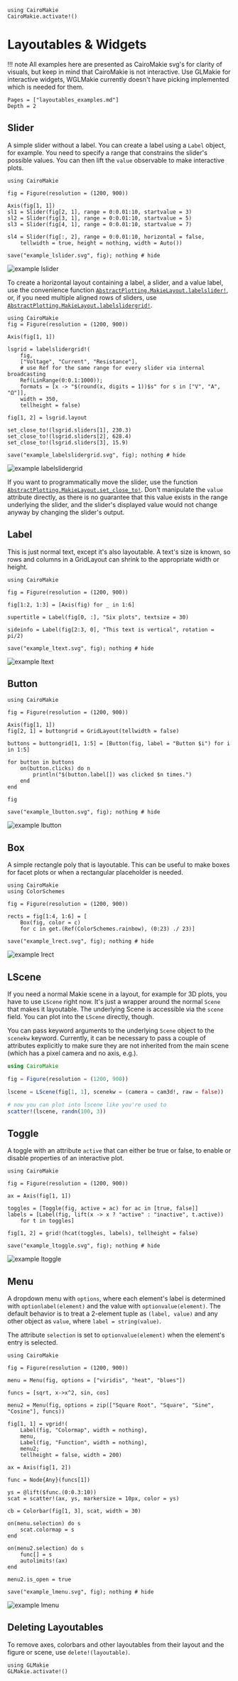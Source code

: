 ```@eval
using CairoMakie
CairoMakie.activate!()
```

# Layoutables & Widgets

!!! note
    All examples here are presented as CairoMakie svg's for clarity of visuals, but keep in mind that CairoMakie is not interactive. Use GLMakie for interactive widgets, WGLMakie currently doesn't have picking implemented which is needed for them.

```@contents
Pages = ["layoutables_examples.md"]
Depth = 2
```

## Slider

A simple slider without a label. You can create a label using a `Label` object,
for example. You need to specify a range that constrains the slider's possible values.
You can then lift the `value` observable to make interactive plots.

```@example
using CairoMakie

fig = Figure(resolution = (1200, 900))

Axis(fig[1, 1])
sl1 = Slider(fig[2, 1], range = 0:0.01:10, startvalue = 3)
sl2 = Slider(fig[3, 1], range = 0:0.01:10, startvalue = 5)
sl3 = Slider(fig[4, 1], range = 0:0.01:10, startvalue = 7)

sl4 = Slider(fig[:, 2], range = 0:0.01:10, horizontal = false,
    tellwidth = true, height = nothing, width = Auto())

save("example_lslider.svg", fig); nothing # hide
```

![example lslider](example_lslider.svg)

To create a horizontal layout containing a label, a slider, and a value label, use the convenience function [`AbstractPlotting.MakieLayout.labelslider!`](@ref), or, if you need multiple aligned rows of sliders, use [`AbstractPlotting.MakieLayout.labelslidergrid!`](@ref).

```@example
using CairoMakie
fig = Figure(resolution = (1200, 900))

Axis(fig[1, 1])

lsgrid = labelslidergrid!(
    fig,
    ["Voltage", "Current", "Resistance"],
    # use Ref for the same range for every slider via internal broadcasting
    Ref(LinRange(0:0.1:1000));
    formats = [x -> "$(round(x, digits = 1))$s" for s in ["V", "A", "Ω"]],
    width = 350,
    tellheight = false)
    
fig[1, 2] = lsgrid.layout

set_close_to!(lsgrid.sliders[1], 230.3)
set_close_to!(lsgrid.sliders[2], 628.4)
set_close_to!(lsgrid.sliders[3], 15.9)

save("example_labelslidergrid.svg", fig); nothing # hide
```

![example labelslidergrid](example_labelslidergrid.svg)

If you want to programmatically move the slider, use the function [`AbstractPlotting.MakieLayout.set_close_to!`](@ref).
Don't manipulate the `value` attribute directly, as there is no guarantee that
this value exists in the range underlying the slider, and the slider's displayed value would
not change anyway by changing the slider's output.

## Label

This is just normal text, except it's also layoutable. A text's size is known,
so rows and columns in a GridLayout can shrink to the appropriate width or height.

```@example
using CairoMakie

fig = Figure(resolution = (1200, 900))

fig[1:2, 1:3] = [Axis(fig) for _ in 1:6]

supertitle = Label(fig[0, :], "Six plots", textsize = 30)

sideinfo = Label(fig[2:3, 0], "This text is vertical", rotation = pi/2)

save("example_ltext.svg", fig); nothing # hide
```

![example ltext](example_ltext.svg)

## Button

```@example
using CairoMakie

fig = Figure(resolution = (1200, 900))

Axis(fig[1, 1])
fig[2, 1] = buttongrid = GridLayout(tellwidth = false)

buttons = buttongrid[1, 1:5] = [Button(fig, label = "Button $i") for i in 1:5]

for button in buttons
    on(button.clicks) do n
        println("$(button.label[]) was clicked $n times.")
    end
end

fig

save("example_lbutton.svg", fig); nothing # hide
```

![example lbutton](example_lbutton.svg)


## Box

A simple rectangle poly that is layoutable. This can be useful to make boxes for
facet plots or when a rectangular placeholder is needed.

```@example
using CairoMakie
using ColorSchemes

fig = Figure(resolution = (1200, 900))

rects = fig[1:4, 1:6] = [
    Box(fig, color = c)
    for c in get.(Ref(ColorSchemes.rainbow), (0:23) ./ 23)]

save("example_lrect.svg", fig); nothing # hide
```

![example lrect](example_lrect.svg)

## LScene

If you need a normal Makie scene in a layout, for example for 3D plots, you have
to use `LScene` right now. It's just a wrapper around the normal `Scene` that
makes it layoutable. The underlying Scene is accessible via the `scene` field.
You can plot into the `LScene` directly, though.

You can pass keyword arguments to the underlying `Scene` object to the `scenekw` keyword.
Currently, it can be necessary to pass a couple of attributes explicitly to make sure they
are not inherited from the main scene (which has a pixel camera and no axis, e.g.).

```julia
using CairoMakie

fig = Figure(resolution = (1200, 900))

lscene = LScene(fig[1, 1], scenekw = (camera = cam3d!, raw = false))

# now you can plot into lscene like you're used to
scatter!(lscene, randn(100, 3))
```


## Toggle

A toggle with an attribute `active` that can either be true or false, to enable
or disable properties of an interactive plot.

```@example
using CairoMakie

fig = Figure(resolution = (1200, 900))

ax = Axis(fig[1, 1])

toggles = [Toggle(fig, active = ac) for ac in [true, false]]
labels = [Label(fig, lift(x -> x ? "active" : "inactive", t.active))
    for t in toggles]

fig[1, 2] = grid!(hcat(toggles, labels), tellheight = false)

save("example_ltoggle.svg", fig); nothing # hide
```

![example ltoggle](example_ltoggle.svg)


## Menu

A dropdown menu with `options`, where each element's label is determined with `optionlabel(element)`
and the value with `optionvalue(element)`. The default behavior is to treat a 2-element tuple
as `(label, value)` and any other object as `value`, where `label = string(value)`.

The attribute `selection` is set to `optionvalue(element)` when the element's entry is selected.



```@example
using CairoMakie

fig = Figure(resolution = (1200, 900))

menu = Menu(fig, options = ["viridis", "heat", "blues"])

funcs = [sqrt, x->x^2, sin, cos]

menu2 = Menu(fig, options = zip(["Square Root", "Square", "Sine", "Cosine"], funcs))

fig[1, 1] = vgrid!(
    Label(fig, "Colormap", width = nothing),
    menu,
    Label(fig, "Function", width = nothing),
    menu2;
    tellheight = false, width = 200)

ax = Axis(fig[1, 2])

func = Node{Any}(funcs[1])

ys = @lift($func.(0:0.3:10))
scat = scatter!(ax, ys, markersize = 10px, color = ys)

cb = Colorbar(fig[1, 3], scat, width = 30)

on(menu.selection) do s
    scat.colormap = s
end

on(menu2.selection) do s
    func[] = s
    autolimits!(ax)
end

menu2.is_open = true

save("example_lmenu.svg", fig); nothing # hide
```

![example lmenu](example_lmenu.svg)


## Deleting Layoutables

To remove axes, colorbars and other layoutables from their layout and the figure or scene,
use `delete!(layoutable)`.

```@eval
using GLMakie
GLMakie.activate!()
```
